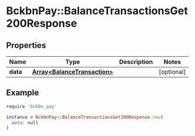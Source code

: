# BckbnPay::BalanceTransactionsGet200Response

## Properties

| Name | Type | Description | Notes |
| ---- | ---- | ----------- | ----- |
| **data** | [**Array&lt;BalanceTransaction&gt;**](BalanceTransaction.md) |  | [optional] |

## Example

```ruby
require 'bckbn_pay'

instance = BckbnPay::BalanceTransactionsGet200Response.new(
  data: null
)
```

